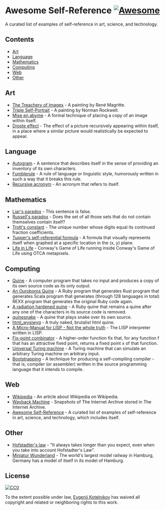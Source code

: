 # Awesome Self-Reference [![Awesome](https://awesome.re/badge.svg)](https://github.com/sindresorhus/awesome) 

A curated list of examples of self-reference in art, science, and technology.

## Contents

- [Art](#art)
- [Language](#language)
- [Mathematics](#mathematics)
- [Computing](#computing)
- [Web](#web)
- [Other](#other)

## Art

- [The Treachery of Images](https://collections.lacma.org/node/239578) - A painting by René Magritte.
- [Triple Self-Portrait](http://www.nrm.org/MT/text/TripleSelf.html) - A painting by Norman Rockwell.
- [Mise en abyme](https://en.wikipedia.org/wiki/Mise_en_abyme) - A formal technique of placing a copy of an image within itself.
- [Droste effect](https://en.wikipedia.org/wiki/Droste_effect) - The effect of a picture recursively appearing within itself, in a place where a similar picture would realistically be expected to appear.

## Language

- [Autogram](https://en.wikipedia.org/wiki/Autogram) - A sentence that describes itself in the sense of providing an inventory of its own characters.
- [Fumblerule](https://en.wikipedia.org/wiki/Fumblerules) - A rule of language or linguistic style, humorously written in such a way that it breaks this rule.
- [Recursive acronym](https://en.wikipedia.org/wiki/Recursive_acronym) - An acronym that refers to itself.

## Mathematics

- [Liar's paradox](https://en.wikipedia.org/wiki/Liar_paradox) - This sentence is false.
- [Russell's paradox](https://en.wikipedia.org/wiki/Russell%27s_paradox) - Does the set of all those sets that do not contain themselves contain itself?
- [Trott's constant](https://www.johndcook.com/blog/2019/06/07/trotts-constant/) - The unique number whose digits equal its continued fraction coefficients.
- [Tupper's self-referential formula](https://en.wikipedia.org/wiki/Tupper%27s_self-referential_formula) - A formula that visually represents itself when graphed at a specific location in the (x, y) plane.
- [Life in Life](https://www.youtube.com/watch?v=xP5-iIeKXE8) - Conway's Game of Life running inside Conway's Game of Life using OTCA metapixels.

## Computing

- [Quine](https://en.wikipedia.org/wiki/Quine_(computing)) - A computer program that takes no input and produces a copy of its own source code as its only output.
- [An Ouroboros Quine](https://github.com/mame/quine-relay) - A Ruby program that generates Rust program that generates Scala program that generates (through 128 languages in total) REXX program that generates the original Ruby code again.
- [A radiation hardened quine](https://github.com/mame/radiation-hardened-quine) - A Ruby quine that remains a quine after any one of the characters in its source code is removed.
- [quinesnake](https://github.com/taylorconor/quinesnake) - A quine that plays snake over its own source.
- [html_wysiwyg](https://secretgeek.github.io/html_wysiwyg/html.html) - A truly naked, brutalist html quine.
- [A Micro-Manual for LISP - Not the whole truth](https://github.com/jaseemabid/micromanual) - The LISP interpreter written in LISP.
- [Fix-point combinator](https://en.wikipedia.org/wiki/Fixed-point_combinator) - A higher-order function fix that, for any function f that has an attractive fixed point, returns a fixed point x of that function.
- [Universal Turing machine](https://en.wikipedia.org/wiki/Universal_Turing_machine) - A Turing machine that can simulate an arbitrary Turing machine on arbitrary input.
- [Bootstrapping](https://en.wikipedia.org/wiki/Bootstrapping_(compilers)) - A technique for producing a self-compiling compiler - that is, compiler (or assembler) written in the source programming language that it intends to compile.

## Web

- [Wikipedia](https://en.wikipedia.org/wiki/Wikipedia) - An article about Wikipedia on Wikipedia.
- [Wayback Machine](https://web.archive.org/web/*/https://web.archive.org/) - Snapshots of The Internet Archive stored in The Internet Archive.
- [Awesome Self-Reference](https://github.com/aztek/awesome-self-reference) - A curated list of examples of self-reference in art, science, and technology, which includes itself.

## Other

- [Hofstadter's law](https://en.wikipedia.org/wiki/Hofstadter%27s_law) - "It always takes longer than you expect, even when you take into account Hofstadter's Law".
- [Miniatur Wunderland](https://www.miniatur-wunderland.com/discover-wunderland/worlds/hamburg/speicherstadt/) - The world's largest model railway in Hamburg, Germany has a model of itself in its model of Hamburg.

## License

[![CC0](http://mirrors.creativecommons.org/presskit/buttons/88x31/svg/cc-zero.svg)](https://creativecommons.org/publicdomain/zero/1.0/)

To the extent possible under law, [Evgenii Kotelnikov](https://github.com/aztek) has waived all copyright and related or neighboring rights to this work.
